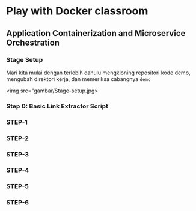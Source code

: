 # Play with Docker classroom

## Application Containerization and Microservice Orchestration

### Stage Setup

Mari kita mulai dengan terlebih dahulu mengkloning repositori kode demo, mengubah direktori kerja, dan memeriksa cabangnya ```demo```

<img src="gambar/Stage-setup.jpg></div>

### Step 0: Basic Link Extractor Script


### STEP-1


### STEP-2


### STEP-3


### STEP-4


### STEP-5


### STEP-6
